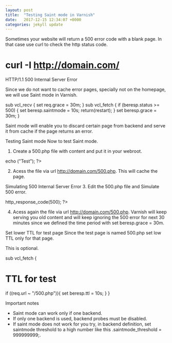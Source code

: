 ```yaml
---
layout: post
title:  "Testing Saint mode in Varnish"
date:   2017-12-15 12:34:07 +0000
categories: jekyll update
---
```


Sometimes your website will return a 500 error code with a blank page. In that case use curl to check the http status code.


# curl -I http://domain.com/
HTTP/1.1 500 Internal Server Error

Since we do not want to cache error pages, specially not on the homepage, we will use Saint mode in Varnish.


sub vcl_recv {
set req.grace = 30m;
}
sub vcl_fetch {
if (beresp.status >= 500) {
set beresp.saintmode = 10s;
return(restart);
}
set beresp.grace = 30m;
}

Saint mode will enable you to discard certain page from backend and serve it from cache if the page returns an error.

Testing Saint mode
Now to test Saint mode.

1. Create a 500.php file with content and put it in your webroot.


echo ("Test");
?>

2. Acess the file via url http://domain.com/500.php. This will cache the page.

Simulating 500 Internal Server Error
3. Edit the 500.php file and Simulate 500 error.


http_response_code(500);
?>

4. Acess again the file via url http://domain.com/500.php. Varnish will keep serving you old content and will keep ignoring the 500 error for next 30 minutes since we defined the time period with set beresp.grace = 30m.

Set lower TTL for test page
Since the test page is named 500.php set low TTL only for that page.

This is optional.


sub vcl_fetch {
# TTL for test
if ((req.url ~ "/500.php")){
set beresp.ttl = 10s;
}
}

Important notes
- Saint mode can work only if one backend.
- If only one backend is used, backend probes must be disabled.
- If saint mode does not work for you try, in backend definition, set saintmode threshold to a high number like this .saintmode_threshold = 999999999;.
